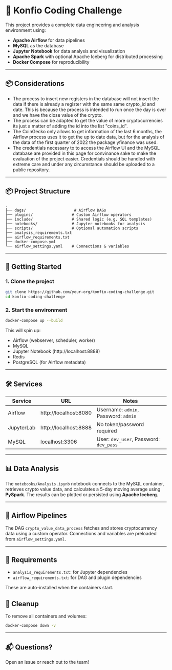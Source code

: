 # 🚀 Konfio Coding Challenge

This project provides a complete data engineering and analysis environment using:

- **Apache Airflow** for data pipelines
- **MySQL** as the database
- **Jupyter Notebook** for data analysis and visualization
- **Apache Spark** with optional Apache Iceberg for distributed processing
- **Docker Compose** for reproducibility

---
## 📦 Considerations
- The process to insert new registers in the database will not insert the data if there is already a register with the same same crypto_id and date. This is because the process is intended to run once the day is over and we have the close value of the crypto. 
- The process can be adapted to get the value of more cryptocurrencies its just a matter of adding the id into the list "coins_id". 
- The CoinGecko only allows to get information of the last 6 months, the Airflow process uses it to get the up to date data, but for the analysis of the data of the first quarter of 2022 the package yfinance was used.
- The credentials necessary to to access the Airflow UI and the MySQL database are provided in this page for convinance sake to make the evaluation of the project easier. Credentials should be handled with extreme care and under any circumstance should be uploaded to a public repository. 
---


## 📦 Project Structure

```
.
├── dags/                     # Airflow DAGs
├── plugins/                 # Custom Airflow operators
├── include/                 # Shared logic (e.g. SQL templates)
├── notebooks/               # Jupyter notebooks for analysis
├── scripts/                 # Optional automation scripts
├── analysis_requirements.txt
├── airflow_requirements.txt
├── docker-compose.yml
└── airflow_settings.yaml    # Connections & variables
```

---

## 🚀 Getting Started

### 1. Clone the project

```bash
git clone https://github.com/your-org/konfio-coding-challenge.git
cd konfio-coding-challenge
```

### 2. Start the environment

```bash
docker-compose up --build
```

This will spin up:
- Airflow (webserver, scheduler, worker)
- MySQL
- Jupyter Notebook (http://localhost:8888)
- Redis
- PostgreSQL (for Airflow metadata)

---

## 🛠 Services

| Service     | URL                         | Notes                       |
|-------------|-----------------------------|-----------------------------|
| Airflow     | http://localhost:8080       | Username: `admin`, Password: `admin` |
| JupyterLab  | http://localhost:8888       | No token/password required  |
| MySQL       | localhost:3306              | User: `dev_user`, Password: `dev_pass` |

---

## 📊 Data Analysis

The `notebooks/Analysis.ipynb` notebook connects to the MySQL container, retrieves crypto value data, and calculates a 5-day moving average using **PySpark**. The results can be plotted or persisted using **Apache Iceberg**.

---

## 🧪 Airflow Pipelines

The DAG `crypto_value_data_process` fetches and stores cryptocurrency data using a custom operator. Connections and variables are preloaded from `airflow_settings.yaml`.

---

## 🧹 Requirements

- `analysis_requirements.txt`: for Jupyter dependencies
- `airflow_requirements.txt`: for DAG and plugin dependencies

These are auto-installed when the containers start.


## 🧼 Cleanup

To remove all containers and volumes:

```bash
docker-compose down -v
```

---

## 📬 Questions?

Open an issue or reach out to the team!
